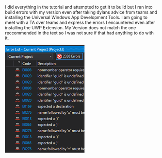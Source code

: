 I did everything in the tutorial and attempted to get it to build but I ran into build errors with my version even after taking dylans advice from teams and installing 
the Universal Windows App Development Tools. I am going to meet with a TA over teams and express the errors I encountered even after installing the UWP Extension. My Version 
does not match the one reccommended in the text so I was not sure if that had anything to do with it.

![Alt text](Errors.png)
